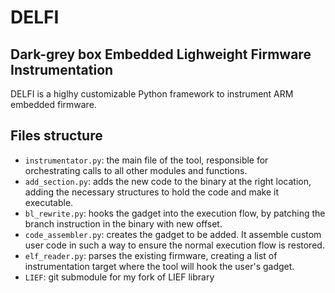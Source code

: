 # DELFI
## Dark-grey box Embedded Lighweight Firmware Instrumentation
DELFI is a higlhy customizable Python framework to instrument ARM embedded firmware.

## Files structure
- `instrumentator.py`: the main file of the tool, responsible for orchestrating calls to all other modules and
functions.
- `add_section.py`: adds the new code to the binary at the right location, adding the necessary structures to hold the code and make it executable.
- `bl_rewrite.py`: hooks the gadget into the execution flow, by patching the branch instruction in the binary with new offset.
- `code_assembler.py`: creates the gadget to be added. It assemble custom user code in such a way to ensure the normal execution flow is restored.
- `elf_reader.py`:  parses the existing firmware, creating a list of instrumentation target where the tool will hook the user's gadget.
- `LIEF`: git submodule for my fork of LIEF library

